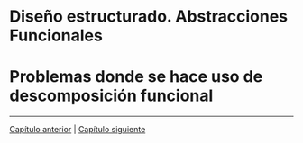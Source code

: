 # Diseño estructurado. Abstracciones Funcionales



# Problemas donde se hace uso de descomposición funcional


********************************
[Capítulo anterior](https://github.com/MaterialesProgramacion/ProblemasProgramacion/blob/master/iterativa.md) |
[Capítulo siguiente](https://github.com/MaterialesProgramacion/ProblemasProgramacion/blob/master/vecreg.md)
